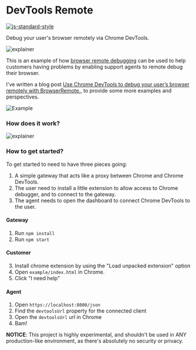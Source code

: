 DevTools Remote
================
[![js-standard-style](https://img.shields.io/badge/code%20style-standard-brightgreen.svg?style=flat)](https://github.com/feross/standard)

Debug your user's browser remotely via Chrome DevTools.

![explainer](https://github.com/auchenberg/browser-remote/raw/master/readme/idea.png)

This is an example of how [browser remote debugging](https://remotedebug.org) can be used to help customers having problems by enabling support agents to remote debug their browser.

I've written a blog post [Use Chrome DevTools to debug your user’s browser remotely with BrowserRemote.](https://kenneth.io/blog/2015/06/16/use-chrome-devtools-to-debug-your-users-browser-remotely-with-browserremote/), to provide some more examples and perspectives.

![Example](https://github.com/auchenberg/browser-remote/raw/master/readme/example.jpg)

### How does it work?

![explainer](https://github.com/auchenberg/browser-remote/raw/master/readme/flow.png)

### How to get started?
To get started to need to have three pieces going:

1. A simple gateway that acts like a proxy between Chrome and Chrome DevTools.
2. The user need to install a little extension to allow access to Chrome debugger, and to connect to the gateway.
3. The agent needs to open the dashboard to connect Chrome DevTools to the user.

#### Gateway
1. Run ``npm install``
2. Run ``npm start``

#### Customer
3. Install chrome extension by using the "Load unpacked extension" option
4. Open ``example/index.html`` in Chrome.
5. Click "I need help"

#### Agent
1. Open ``https://localhost:8000/json``
2. Find the ``devtoolsUrl`` property for the connected client
3. Open the ``devtoolsUrl`` url in Chrome
4. Bam!

**NOTICE**: This project is highly experimental, and shouldn't be used in ANY production-like environment, as there's absolutely no security or privacy.
